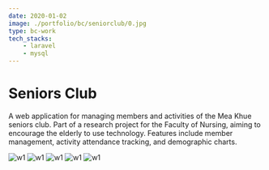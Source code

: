 ```yaml
---
date: 2020-01-02
image: ./portfolio/bc/seniorclub/0.jpg
type: bc-work
tech_stacks:
    - laravel
    - mysql
---
```


# Seniors Club

A web application for managing members and activities of the Mea Khue seniors club. Part of a research project for the Faculty of Nursing, aiming to encourage the elderly to use technology. Features include member management, activity attendance tracking, and demographic charts.

<!-- more -->

![w1](/portfolio/bc/seniorclub/0.jpg)
![w1](/portfolio/bc/seniorclub/1.jpg)
![w1](/portfolio/bc/seniorclub/2.jpg)
![w1](/portfolio/bc/seniorclub/3.jpg)
![w1](/portfolio/bc/seniorclub/4.jpg)
